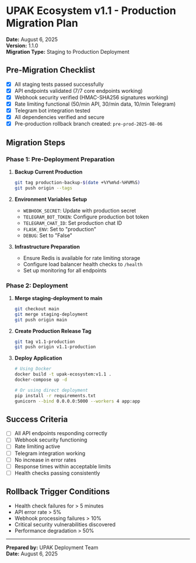 # UPAK Ecosystem v1.1 - Production Migration Plan

**Date:** August 6, 2025  
**Version:** 1.1.0  
**Migration Type:** Staging to Production Deployment  

## Pre-Migration Checklist

- [x] All staging tests passed successfully
- [x] API endpoints validated (7/7 core endpoints working)
- [x] Webhook security verified (HMAC-SHA256 signatures working)
- [x] Rate limiting functional (50/min API, 30/min data, 10/min Telegram)
- [x] Telegram bot integration tested
- [x] All dependencies verified and secure
- [x] Pre-production rollback branch created: `pre-prod-2025-08-06`

## Migration Steps

### Phase 1: Pre-Deployment Preparation
1. **Backup Current Production**
   ```bash
   git tag production-backup-$(date +%Y%m%d-%H%M%S)
   git push origin --tags
   ```

2. **Environment Variables Setup**
   - `WEBHOOK_SECRET`: Update with production secret
   - `TELEGRAM_BOT_TOKEN`: Configure production bot token
   - `TELEGRAM_CHAT_ID`: Set production chat ID
   - `FLASK_ENV`: Set to "production"
   - `DEBUG`: Set to "False"

3. **Infrastructure Preparation**
   - Ensure Redis is available for rate limiting storage
   - Configure load balancer health checks to `/health`
   - Set up monitoring for all endpoints

### Phase 2: Deployment
1. **Merge staging-deployment to main**
   ```bash
   git checkout main
   git merge staging-deployment
   git push origin main
   ```

2. **Create Production Release Tag**
   ```bash
   git tag v1.1-production
   git push origin v1.1-production
   ```

3. **Deploy Application**
   ```bash
   # Using Docker
   docker build -t upak-ecosystem:v1.1 .
   docker-compose up -d
   
   # Or using direct deployment
   pip install -r requirements.txt
   gunicorn --bind 0.0.0.0:5000 --workers 4 app:app
   ```

## Success Criteria

- [ ] All API endpoints responding correctly
- [ ] Webhook security functioning
- [ ] Rate limiting active
- [ ] Telegram integration working
- [ ] No increase in error rates
- [ ] Response times within acceptable limits
- [ ] Health checks passing consistently

## Rollback Trigger Conditions

- Health check failures for > 5 minutes
- API error rate > 5%
- Webhook processing failures > 10%
- Critical security vulnerabilities discovered
- Performance degradation > 50%

---
**Prepared by:** UPAK Deployment Team  
**Date:** August 6, 2025
